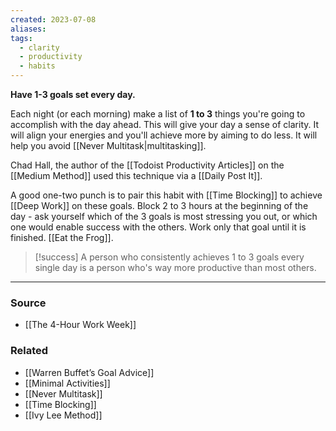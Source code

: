 ```yaml
---
created: 2023-07-08
aliases: 
tags:
  - clarity
  - productivity
  - habits
---
```

**Have 1-3 goals set every day.**

Each night (or each morning) make a list of **1 to 3** things you're going to accomplish with the day ahead. This will give your day a sense of clarity. It will align your energies and you'll achieve more by aiming to do less. It will help you avoid [[Never Multitask|multitasking]].

Chad Hall, the author of the [[Todoist Productivity Articles]] on the [[Medium Method]] used this technique via a [[Daily Post It]].

A good one-two punch is to pair this habit with [[Time Blocking]] to achieve [[Deep Work]] on these goals. Block 2 to 3 hours at the beginning of the day - ask yourself which of the 3 goals is most stressing you out, or which one would enable success with the others. Work only that goal until it is finished. [[Eat the Frog]].

> [!success] A person who consistently achieves 1 to 3 goals every single day is a person who's way more productive than most others.

****
### Source
- [[The 4-Hour Work Week]]

### Related
- [[Warren Buffet’s Goal Advice]]
- [[Minimal Activities]]
- [[Never Multitask]]
- [[Time Blocking]]
- [[Ivy Lee Method]]